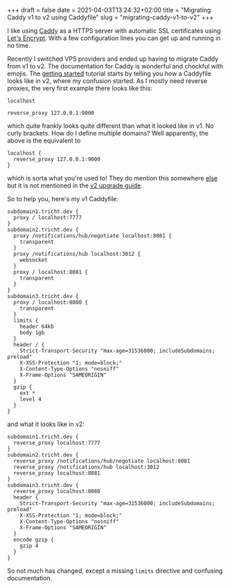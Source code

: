 +++ 
draft = false
date = 2021-04-03T13:24:32+02:00
title = "Migrating Caddy v1 to v2 using Caddyfile"
slug = "migrating-caddy-v1-to-v2" 
+++

I like using [Caddy](https://caddyserver.com/) as a HTTPS server with automatic SSL certificates using [Let's Encrypt](https://letsencrypt.org/).
With a few configuration lines you can get up and running in no time.

Recently I switched VPS providers and ended up having to migrate Caddy from v1 to v2. The documentation for Caddy is wonderful and chockful with emojis. The [getting started](https://caddyserver.com/docs/getting-started#your-first-caddyfile) tutorial starts by telling you how a Caddyfile looks like in v2, where my confusion started. As I mostly need reverse proxies, the very first example there looks like this:

```
localhost

reverse_proxy 127.0.0.1:9000
```

which quite frankly looks quite different than what it looked like in v1. No curly brackets. How do I define multiple domains? Well apparently, the above is the equivalent to 

```
localhost {
  reverse_proxy 127.0.0.1:9000
}
```

which is sorta what you're used to! They do mention this somewhere [else](https://caddyserver.com/docs/caddyfile-tutorial#multiple-sites) but it is not mentioned in the [v2 upgrade guide](https://caddyserver.com/docs/v2-upgrade).

So to help you, here's my v1 Caddyfile:

```
subdomain1.tricht.dev {
  proxy / localhost:7777
}
subdomain2.tricht.dev {
  proxy /notifications/hub/negotiate localhost:8081 {
    transparent
  }
  proxy /notifications/hub localhost:3012 {
    websocket
  }
  proxy / localhost:8081 {
    transparent
  }
}
subdomain3.tricht.dev {
  proxy / localhost:8080 {
    transparent
  }
  limits {
    header 64kb
    body 1gb
  }
  header / {
    Strict-Transport-Security "max-age=31536000; includeSubdomains; preload"
    X-XSS-Protection "1; mode=block;"
    X-Content-Type-Options "nosniff"
    X-Frame-Options "SAMEORIGIN"
  }
  gzip {
    ext *
    level 4
  }
}
```

and what it looks like in v2:

```
subdomain1.tricht.dev {
  reverse_proxy localhost:7777
}
subdomain2.tricht.dev {
  reverse_proxy /notifications/hub/negotiate localhost:8081
  reverse_proxy /notifications/hub localhost:3012
  reverse_proxy localhost:8081
}
subdomain3.tricht.dev {
  reverse_proxy localhost:8080
  header {
    Strict-Transport-Security "max-age=31536000; includeSubdomains; preload"
    X-XSS-Protection "1; mode=block;"
    X-Content-Type-Options "nosniff"
    X-Frame-Options "SAMEORIGIN"
  }
  encode gzip {
    gzip 4
  }
}
```

So not much has changed, except a missing `limits` directive and confusing documentation.